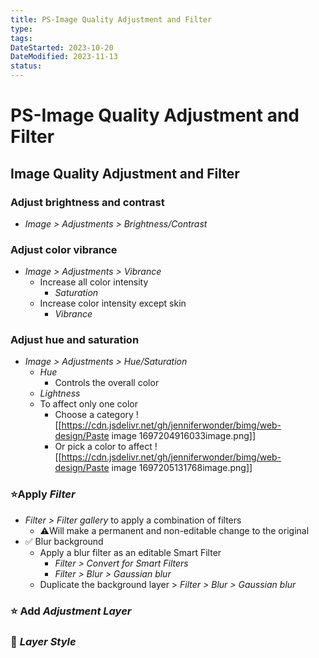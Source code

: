 ```yaml
---
title: PS-Image Quality Adjustment and Filter
type:
tags:
DateStarted: 2023-10-20
DateModified: 2023-11-13
status:
---
```


# PS-Image Quality Adjustment and Filter

## Image Quality Adjustment and Filter

### Adjust brightness and contrast

- _Image > Adjustments > Brightness/Contrast_

### Adjust color vibrance

- _Image > Adjustments > Vibrance_
  - Increase all color intensity
    - _Saturation_
  - Increase color intensity except skin
    - _Vibrance_

### Adjust hue and saturation

- _Image > Adjustments > Hue/Saturation_
  - _Hue_
    - Controls the overall color
  - _Lightness_
  - To affect only one color
    - Choose a category ![[https://cdn.jsdelivr.net/gh/jenniferwonder/bimg/web-design/Paste image 1697204916033image.png]]
    - Or pick a color to affect ![[https://cdn.jsdelivr.net/gh/jenniferwonder/bimg/web-design/Paste image 1697205131768image.png]]

### ⭐Apply _Filter_

- _Filter > Filter gallery_ to apply a combination of filters
  - ⚠️Will make a permanent and non-editable change to the original
- ✅ Blur background
  - Apply a blur filter as an editable Smart Filter
    - _Filter > Convert for Smart Filters_
    - _Filter > Blur > Gaussian blur_
  - Duplicate the background layer > _Filter > Blur > Gaussian blur_

### ⭐ Add _Adjustment Layer_

### 📌 _Layer Style_
